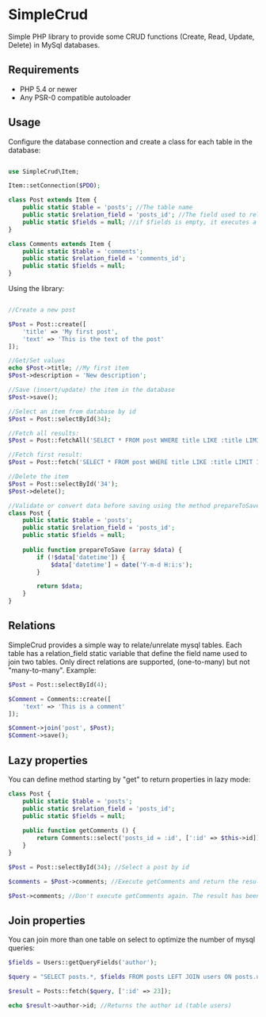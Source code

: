 SimpleCrud
==========

Simple PHP library to provide some CRUD functions (Create, Read, Update, Delete) in MySql databases.

Requirements
------------

* PHP 5.4 or newer
* Any PSR-0 compatible autoloader


Usage
-----

Configure the database connection and create a class for each table in the database:

```php

use SimpleCrud\Item;

Item::setConnection($PDO);

class Post extends Item {
	public static $table = 'posts'; //The table name
	public static $relation_field = 'posts_id'; //The field used to relate with other tables
	public static $fields = null; //if $fields is empty, it executes a mysql DESCRIBE command to get its names
}

class Comments extends Item {
	public static $table = 'comments';
	public static $relation_field = 'comments_id';
	public static $fields = null;
}
```

Using the library:

```php

//Create a new post

$Post = Post::create([
	'title' => 'My first post',
	'text' => 'This is the text of the post'
]);

//Get/Set values
echo $Post->title; //My first item
$Post->description = 'New description';

//Save (insert/update) the item in the database
$Post->save();

//Select an item from database by id
$Post = Post::selectById(34);

//Fetch all results:
$Post = Post::fetchAll('SELECT * FROM post WHERE title LIKE :title LIMIT 10', [':title' => '%php%']);

//Fetch first result:
$Post = Post::fetch('SELECT * FROM post WHERE title LIKE :title LIMIT 1', [':title' => '%php%']);

//Delete the item
$Post = Post::selectById('34');
$Post->delete();

//Validate or convert data before saving using the method prepareToSave:
class Post {
	public static $table = 'posts';
	public static $relation_field = 'posts_id';
	public static $fields = null;
	
	public function prepareToSave (array $data) {
		if (!$data['datetime']) {
			$data['datetime'] = date('Y-m-d H:i:s');
		}

		return $data;
	}
}
```

Relations
---------

SimpleCrud provides a simple way to relate/unrelate mysql tables. Each table has a relation_field static variable that define the field name used to join two tables.
Only direct relations are supported, (one-to-many) but not "many-to-many". Example:

```php
$Post = Post::selectById(4);

$Comment = Comments::create([
	'text' => 'This is a comment'
]);

$Comment->join('post', $Post);
$Comment->save();
```

Lazy properties
---------------

You can define method starting by "get" to return properties in lazy mode:

```php
class Post {
	public static $table = 'posts';
	public static $relation_field = 'posts_id';
	public static $fields = null;
	
	public function getComments () {
		return Comments::select('posts_id = :id', [':id' => $this->id]);
	}
}

$Post = Post::selectById(34); //Select a post by id

$comments = $Post->comments; //Execute getComments and return the result

$Post->comments; //Don't execute getComments again. The result has been saved in this property.
```

Join properties
---------------

You can join more than one table on select to optimize the number of mysql queries:

```php
$fields = Users::getQueryFields('author');

$query = "SELECT posts.*, $fields FROM posts LEFT JOIN users ON posts.users_id = users.id WHERE posts.id = :id";

$result = Posts::fetch($query, [':id' => 23]);

echo $result->author->id; //Returns the author id (table users)
```